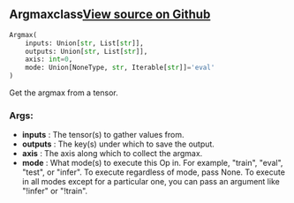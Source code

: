 ## Argmax<span class="tag">class</span><a class="sourcelink" href=https://github.com/fastestimator/fastestimator/blob/r1.0/fastestimator/op/tensorop/argmax.py/#L26-L47>View source on Github</a>
```python
Argmax(
	inputs: Union[str, List[str]],
	outputs: Union[str, List[str]],
	axis: int=0,
	mode: Union[NoneType, str, Iterable[str]]='eval'
)
```
Get the argmax from a tensor.


<h3>Args:</h3>

* **inputs** :  The tensor(s) to gather values from.
* **outputs** :  The key(s) under which to save the output.
* **axis** :  The axis along which to collect the argmax.
* **mode** :  What mode(s) to execute this Op in. For example, "train", "eval", "test", or "infer". To execute        regardless of mode, pass None. To execute in all modes except for a particular one, you can pass an argument        like "!infer" or "!train".



